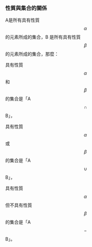 ### 性質與集合的關係

A是所有具有性質$$\alpha$$ 的元素所成的集合，B 是所有具有性質 $$\beta$$ 的元素所成的集合，那麼：

具有性質 $$\alpha$$ 和 $$\beta$$ 的集合是「A$$\cap$$ B」，

具有性質 $$\alpha$$ 或 $$\beta$$ 的集合是「A$$\cup$$ B」，

具有性質 $$\alpha$$ 但不具有性質 $$\beta$$ 的集合是「A$$-$$ B」。

